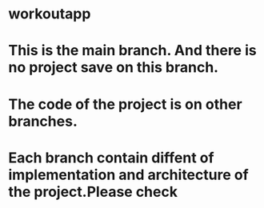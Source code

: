 # workoutapp
# This is the main branch. And there is no project save on this branch.
# The code of the project is on other branches.
# Each branch contain diffent of implementation and architecture of the project.Please check
